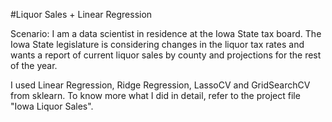 #Liquor Sales + Linear Regression

Scenario: I am a data scientist in residence at the Iowa State tax board. The Iowa State legislature is considering changes in the liquor tax rates and wants a report of current liquor sales by county and projections for the rest of the year.

I used Linear Regression, Ridge Regression, LassoCV and GridSearchCV from sklearn. To know more what I did in detail, refer to the project file "Iowa Liquor Sales".
